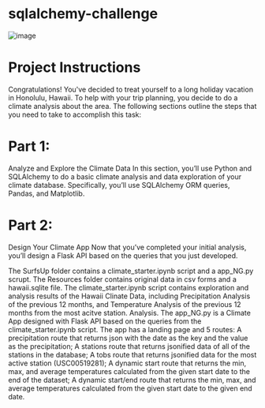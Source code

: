 # sqlalchemy-challenge
![image](https://github.com/RabNing/Hawaii_Climate_App/assets/126477871/e6c01d4d-9b21-488e-a079-bee8fb64af64)

# Project Instructions
Congratulations! You've decided to treat yourself to a long holiday vacation in Honolulu, Hawaii. To help with your trip planning, you decide to do a climate analysis about the area. The following sections outline the steps that you need to take to accomplish this task:
# Part 1:
Analyze and Explore the Climate Data
In this section, you’ll use Python and SQLAlchemy to do a basic climate analysis and data exploration of your climate database. Specifically, you’ll use SQLAlchemy ORM queries, Pandas, and Matplotlib.
# Part 2: 
Design Your Climate App
Now that you’ve completed your initial analysis, you’ll design a Flask API based on the queries that you just developed.


The SurfsUp folder contains a climate_starter.ipynb script and a app_NG.py scrupt. The Resources folder contains original data in csv forms and a hawaii.sqlite file.
The climate_starter.ipynb script contains exploration and analysis results of the Hawaii Clinate Data, including Precipitation Analysis of the previous 12 months, and Temperature Analysis of the previous 12 months from the most acitve station. Analysis.
The app_NG.py is a Climate App designed with Flask API based on the queries from the climate_starter.ipynb script. The app has a landing page and 5 routes:
	A precipitation route that returns json with the date as the key and the value as the precipitation;
	A stations route that returns jsonified data of all of the stations in the database;
	A tobs route that returns jsonified data for the most active station (USC00519281);
	A dynamic start route that returns the min, max, and average temperatures calculated from the given start date to the end of the dataset;
	A dynamic start/end route that returns the min, max, and average temperatures calculated from the given start date to the given end date.
